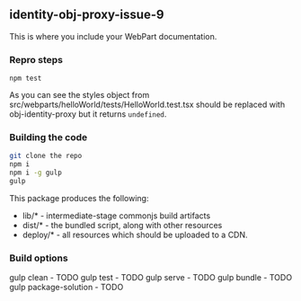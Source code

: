 ## identity-obj-proxy-issue-9

This is where you include your WebPart documentation.

### Repro steps
```npm install
npm test
```

As you can see the styles object from src/webparts/helloWorld/tests/HelloWorld.test.tsx should be replaced with obj-identity-proxy but it returns `undefined`.

### Building the code

```bash
git clone the repo
npm i
npm i -g gulp
gulp
```

This package produces the following:

* lib/* - intermediate-stage commonjs build artifacts
* dist/* - the bundled script, along with other resources
* deploy/* - all resources which should be uploaded to a CDN.

### Build options

gulp clean - TODO
gulp test - TODO
gulp serve - TODO
gulp bundle - TODO
gulp package-solution - TODO
